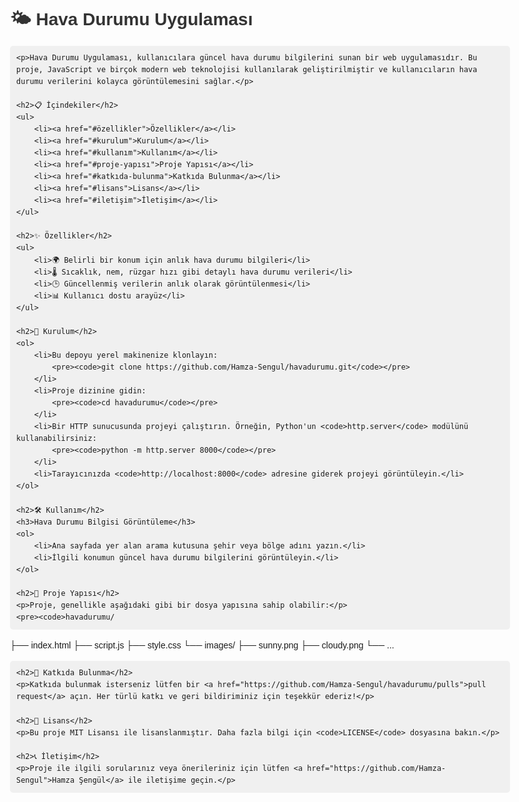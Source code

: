 <!DOCTYPE html>
<html lang="tr">
<head>
    <meta charset="UTF-8">
    <meta name="viewport" content="width=device-width, initial-scale=1.0">
    <title>Hava Durumu Uygulaması</title>
    <style>
        body {
            font-family: Arial, sans-serif;
            line-height: 1.6;
            max-width: 800px;
            margin: 0 auto;
            padding: 20px;
        }
        h1, h2, h3 {
            color: #333;
        }
        p {
            margin-bottom: 10px;
        }
        ul {
            list-style-type: disc;
            margin-bottom: 10px;
            margin-left: 20px;
        }
        code {
            background-color: #f0f0f0;
            padding: 2px 5px;
            border-radius: 3px;
        }
        pre {
            background-color: #f0f0f0;
            padding: 10px;
            border-radius: 5px;
            overflow-x: auto;
        }
        a {
            color: #007bff;
            text-decoration: none;
        }
        a:hover {
            text-decoration: underline;
        }
    </style>
</head>
<body>
    <h1>🌤️ Hava Durumu Uygulaması</h1>

    <p>Hava Durumu Uygulaması, kullanıcılara güncel hava durumu bilgilerini sunan bir web uygulamasıdır. Bu proje, JavaScript ve birçok modern web teknolojisi kullanılarak geliştirilmiştir ve kullanıcıların hava durumu verilerini kolayca görüntülemesini sağlar.</p>

    <h2>📋 İçindekiler</h2>
    <ul>
        <li><a href="#özellikler">Özellikler</a></li>
        <li><a href="#kurulum">Kurulum</a></li>
        <li><a href="#kullanım">Kullanım</a></li>
        <li><a href="#proje-yapısı">Proje Yapısı</a></li>
        <li><a href="#katkıda-bulunma">Katkıda Bulunma</a></li>
        <li><a href="#lisans">Lisans</a></li>
        <li><a href="#iletişim">İletişim</a></li>
    </ul>

    <h2>✨ Özellikler</h2>
    <ul>
        <li>🌍 Belirli bir konum için anlık hava durumu bilgileri</li>
        <li>🌡️ Sıcaklık, nem, rüzgar hızı gibi detaylı hava durumu verileri</li>
        <li>🕒 Güncellenmiş verilerin anlık olarak görüntülenmesi</li>
        <li>📊 Kullanıcı dostu arayüz</li>
    </ul>

    <h2>🚀 Kurulum</h2>
    <ol>
        <li>Bu depoyu yerel makinenize klonlayın:
            <pre><code>git clone https://github.com/Hamza-Sengul/havadurumu.git</code></pre>
        </li>
        <li>Proje dizinine gidin:
            <pre><code>cd havadurumu</code></pre>
        </li>
        <li>Bir HTTP sunucusunda projeyi çalıştırın. Örneğin, Python'un <code>http.server</code> modülünü kullanabilirsiniz:
            <pre><code>python -m http.server 8000</code></pre>
        </li>
        <li>Tarayıcınızda <code>http://localhost:8000</code> adresine giderek projeyi görüntüleyin.</li>
    </ol>

    <h2>🛠️ Kullanım</h2>
    <h3>Hava Durumu Bilgisi Görüntüleme</h3>
    <ol>
        <li>Ana sayfada yer alan arama kutusuna şehir veya bölge adını yazın.</li>
        <li>İlgili konumun güncel hava durumu bilgilerini görüntüleyin.</li>
    </ol>

    <h2>📂 Proje Yapısı</h2>
    <p>Proje, genellikle aşağıdaki gibi bir dosya yapısına sahip olabilir:</p>
    <pre><code>havadurumu/
├── index.html
├── script.js
├── style.css
└── images/
    ├── sunny.png
    ├── cloudy.png
    └── ...
    </code></pre>

    <h2>🤝 Katkıda Bulunma</h2>
    <p>Katkıda bulunmak isterseniz lütfen bir <a href="https://github.com/Hamza-Sengul/havadurumu/pulls">pull request</a> açın. Her türlü katkı ve geri bildiriminiz için teşekkür ederiz!</p>

    <h2>📜 Lisans</h2>
    <p>Bu proje MIT Lisansı ile lisanslanmıştır. Daha fazla bilgi için <code>LICENSE</code> dosyasına bakın.</p>

    <h2>📞 İletişim</h2>
    <p>Proje ile ilgili sorularınız veya önerileriniz için lütfen <a href="https://github.com/Hamza-Sengul">Hamza Şengül</a> ile iletişime geçin.</p>

</body>
</html>
